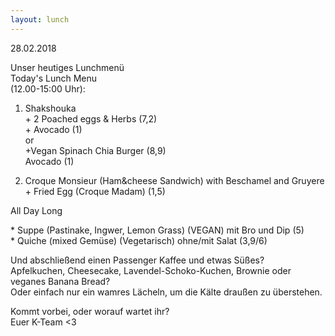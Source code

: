 ```yaml
---
layout: lunch
---
```


28.02.2018

Unser heutiges Lunchmen&uuml;<br>Today's Lunch Menu<br>(12.00-15:00 Uhr):

1. Shakshouka<br>+ 2 Poached eggs & Herbs (7,2)<br>+ Avocado (1)<br>or<br>+Vegan Spinach Chia Burger (8,9)<br>Avocado (1)

2. Croque Monsieur (Ham&cheese Sandwich) with Beschamel and Gruyere<br>+ Fried Egg (Croque Madam) (1,5)

All Day Long

\* Suppe (Pastinake, Ingwer, Lemon Grass) (VEGAN) mit Bro und Dip (5)<br>\* Quiche (mixed Gem&uuml;se) (Vegetarisch) ohne/mit Salat (3,9/6)

Und abschlie&szlig;end einen Passenger Kaffee und etwas S&uuml;&szlig;es?<br>Apfelkuchen, Cheesecake, Lavendel-Schoko-Kuchen, Brownie oder veganes Banana Bread?<br>Oder einfach nur ein wamres L&auml;cheln, um die K&auml;lte drau&szlig;en zu &uuml;berstehen.

Kommt vorbei, oder worauf wartet ihr?<br>Euer K-Team &lt;3